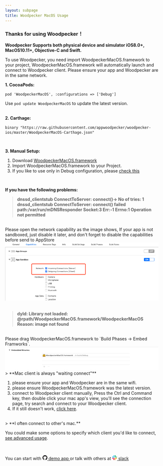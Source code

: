 ```yaml
---
layout: subpage
title: Woodpecker MacOS Usage
---
```



<h3 class="index-h3">Thanks for using Woodpecker！</h3>

**Woodpecker Supports both physical device and simulator iOS8.0+, MacOS10.11+, Objective-C and Swift.**

To use Woodpecker, you need import WoodpeckerMacOS.framework to your project, WoodpeckerMacOS.framework will automatically launch and connect to Woodpecker client. Please ensure your app and Woodpecker are in the same network.

**1. CocoaPods:**

```
pod 'WoodpeckerMacOS', :configurations => ['Debug']
```
Use `pod update WoodpeckerMacOS` to update the latest version.
<br/>
<br/>

**2. Carthage:**

```
binary "https://raw.githubusercontent.com/appwoodpecker/woodpecker-ios/master/WoodpeckerMacOS-Carthage.json"
```
<br/>

**3. Manual Setup:**

1. Download <a href="/assets/framework/WoodpeckerMacOS.framework.zip">WoodpeckerMacOS.framework</a>
2. Import WoodpeckerMacOS.framework to your Project.
3. If you like to use only in Debug configuration, please <a href="/manuallink.html">check this</a>

<br/>

**If you have the following problems:**

> **dnssd_clientstub ConnectToServer: connect()-> No of tries: 1**
> **dnssd_clientstub ConnectToServer: connect() failed path:/var/run/mDNSResponder Socket:3 Err:-1 Errno:1 Operation not permitted**

<br/>
Please open the network capability as the image shows, If your app is not sandboxed, just disable it later, and don't forget to disable the capabilities before send to AppStore

<img src="/assets/img/macnetwork.png"/>
<br/>
<br/>

> **dyld: Library not loaded: @rpath/WoodpeckerMacOS.framework/WoodpeckerMacOS
Reason: image not found**

<br/>
Please drag WoodpeckerMacOS.framework to `Build Phases -> Embed Framworks`.

<img src="/assets/img/embedframeworkmac.png"/>
<br/>
> **Mac client is always "waiting connect"**

1. please ensure your app and Woodpecker are in the same wifi.
2. please ensure WoodpeckerMacOS.framework was the latest version.
3. connect to Woodpecker client manually, Press the Ctrl and Command key, then double click your mac app's view, you'll see the connection page, try search and connect to your Woodpecker client.
4. If it still doesn't work, <a href="/contact.html">click here</a>.

<br/>
> **I often connect to other's mac.**

 You could make some options to specify which client you'd like to connect, <a href="/connection.html">see advanced usage</a>.

<br/>
<br/>
You can start with <a href="https://github.com/appwoodpecker/woodpecker-ios"><img src="/assets/img/logo_github.png" width="16" heigh="16"/> demo app </a>or talk with others at 
<a href="https://join.slack.com/t/woodpeckerapp/shared_invite/enQtNjMzMTY3MDczMDA4LTM4NTQ5OGRjMTIxZWMxMDdmZmVlNjQ4NjRhZmQ3YTE0NzFkMDBmNGE5NmE2MzRjMjYzZjk2Yzk5OGNjNDUwMTM"> 
	<img src="/assets/img/logo_slack.png" width="16" heigh="16"/> slack
</a>
<br/>
<br/>
<br/>



